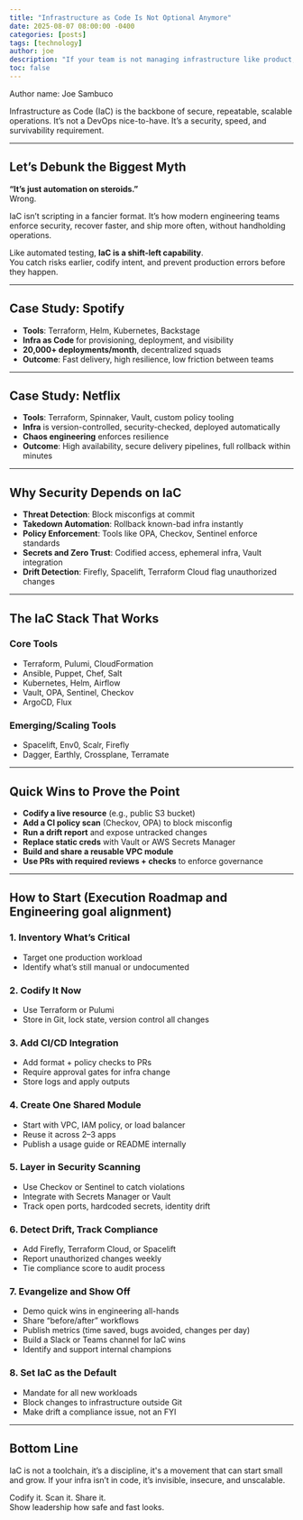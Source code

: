 ```yaml
---
title: "Infrastructure as Code Is Not Optional Anymore"
date: 2025-08-07 08:00:00 -0400
categories: [posts]
tags: [technology]
author: joe
description: "If your team is not managing infrastructure like product, you’re moving too slow, spending too much, and putting customers at risk."
toc: false
---
```


Author name: Joe Sambuco

Infrastructure as Code (IaC) is the backbone of secure, repeatable, scalable operations. It’s not a DevOps nice-to-have. It’s a security, speed, and survivability requirement.

---

## Let’s Debunk the Biggest Myth

**“It’s just automation on steroids.”**  
Wrong.

IaC isn’t scripting in a fancier format. It’s how modern engineering teams enforce security, recover faster, and ship more often, without handholding operations.

Like automated testing, **IaC is a shift-left capability**.  
You catch risks earlier, codify intent, and prevent production errors before they happen.

---

## Case Study: Spotify

- **Tools**: Terraform, Helm, Kubernetes, Backstage  
- **Infra as Code** for provisioning, deployment, and visibility  
- **20,000+ deployments/month**, decentralized squads  
- **Outcome**: Fast delivery, high resilience, low friction between teams

---

## Case Study: Netflix

- **Tools**: Terraform, Spinnaker, Vault, custom policy tooling  
- **Infra** is version-controlled, security-checked, deployed automatically  
- **Chaos engineering** enforces resilience  
- **Outcome**: High availability, secure delivery pipelines, full rollback within minutes

---

## Why Security Depends on IaC

- **Threat Detection**: Block misconfigs at commit  
- **Takedown Automation**: Rollback known-bad infra instantly  
- **Policy Enforcement**: Tools like OPA, Checkov, Sentinel enforce standards  
- **Secrets and Zero Trust**: Codified access, ephemeral infra, Vault integration  
- **Drift Detection**: Firefly, Spacelift, Terraform Cloud flag unauthorized changes

---

## The IaC Stack That Works

### Core Tools
- Terraform, Pulumi, CloudFormation  
- Ansible, Puppet, Chef, Salt  
- Kubernetes, Helm, Airflow  
- Vault, OPA, Sentinel, Checkov  
- ArgoCD, Flux

### Emerging/Scaling Tools
- Spacelift, Env0, Scalr, Firefly  
- Dagger, Earthly, Crossplane, Terramate

---

## Quick Wins to Prove the Point

- **Codify a live resource** (e.g., public S3 bucket)  
- **Add a CI policy scan** (Checkov, OPA) to block misconfig  
- **Run a drift report** and expose untracked changes  
- **Replace static creds** with Vault or AWS Secrets Manager  
- **Build and share a reusable VPC module**  
- **Use PRs with required reviews + checks** to enforce governance

---

## How to Start (Execution Roadmap and Engineering goal alignment)

### 1. Inventory What’s Critical
- Target one production workload  
- Identify what’s still manual or undocumented

### 2. Codify It Now
- Use Terraform or Pulumi  
- Store in Git, lock state, version control all changes

### 3. Add CI/CD Integration
- Add format + policy checks to PRs  
- Require approval gates for infra change  
- Store logs and apply outputs

### 4. Create One Shared Module
- Start with VPC, IAM policy, or load balancer  
- Reuse it across 2–3 apps  
- Publish a usage guide or README internally

### 5. Layer in Security Scanning
- Use Checkov or Sentinel to catch violations  
- Integrate with Secrets Manager or Vault  
- Track open ports, hardcoded secrets, identity drift

### 6. Detect Drift, Track Compliance
- Add Firefly, Terraform Cloud, or Spacelift  
- Report unauthorized changes weekly  
- Tie compliance score to audit process

### 7. Evangelize and Show Off
- Demo quick wins in engineering all-hands  
- Share “before/after” workflows  
- Publish metrics (time saved, bugs avoided, changes per day)  
- Build a Slack or Teams channel for IaC wins  
- Identify and support internal champions

### 8. Set IaC as the Default
- Mandate for all new workloads  
- Block changes to infrastructure outside Git  
- Make drift a compliance issue, not an FYI

---

## Bottom Line

IaC is not a toolchain, it’s a discipline, it's a movement that can start small and grow.
If your infra isn’t in code, it’s invisible, insecure, and unscalable.

Codify it. Scan it. Share it.  
Show leadership how safe and fast looks.
